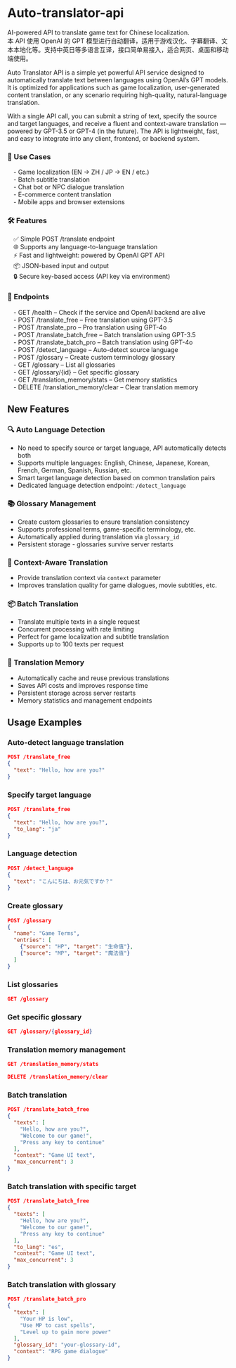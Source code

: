# Auto-translator-api
AI-powered API to translate game text for Chinese localization.    
本 API 使用 OpenAI 的 GPT 模型进行自动翻译，适用于游戏汉化、字幕翻译、文本本地化等。支持中英日等多语言互译，接口简单易接入，适合网页、桌面和移动端使用。

Auto Translator API is a simple yet powerful API service designed to automatically translate text between languages using OpenAI’s GPT models. It is optimized for applications such as game localization, user-generated content translation, or any scenario requiring high-quality, natural-language translation.

With a single API call, you can submit a string of text, specify the source and target languages, and receive a fluent and context-aware translation — powered by GPT-3.5 or GPT-4 (in the future). The API is lightweight, fast, and easy to integrate into any client, frontend, or backend system.

### 🎯 Use Cases  
  &emsp;- Game localization (EN → ZH / JP → EN / etc.)  
  &emsp;- Batch subtitle translation  
  &emsp;- Chat bot or NPC dialogue translation  
  &emsp;- E-commerce content translation  
  &emsp;- Mobile apps and browser extensions  

### 🛠️ Features  
  &emsp;✅ Simple POST /translate endpoint  
  &emsp;🌐 Supports any language-to-language translation  
  &emsp;⚡ Fast and lightweight: powered by OpenAI GPT API  
  &emsp;📦 JSON-based input and output  
  &emsp;🔒 Secure key-based access (API key via environment)  

### 📌 Endpoints  
  &emsp;- GET /health – Check if the service and OpenAI backend are alive  
  &emsp;- POST /translate_free – Free translation using GPT-3.5  
  &emsp;- POST /translate_pro – Pro translation using GPT-4o  
  &emsp;- POST /translate_batch_free – Batch translation using GPT-3.5  
  &emsp;- POST /translate_batch_pro – Batch translation using GPT-4o  
  &emsp;- POST /detect_language – Auto-detect source language  
  &emsp;- POST /glossary – Create custom terminology glossary  
  &emsp;- GET /glossary – List all glossaries  
  &emsp;- GET /glossary/{id} – Get specific glossary  
  &emsp;- GET /translation_memory/stats – Get memory statistics  
  &emsp;- DELETE /translation_memory/clear – Clear translation memory  


## New Features

### 🔍 Auto Language Detection
- No need to specify source or target language, API automatically detects both
- Supports multiple languages: English, Chinese, Japanese, Korean, French, German, Spanish, Russian, etc.
- Smart target language detection based on common translation pairs
- Dedicated language detection endpoint: `/detect_language`

### 📚 Glossary Management
- Create custom glossaries to ensure translation consistency
- Supports professional terms, game-specific terminology, etc.
- Automatically applied during translation via `glossary_id`
- Persistent storage - glossaries survive server restarts

### 🎯 Context-Aware Translation
- Provide translation context via `context` parameter
- Improves translation quality for game dialogues, movie subtitles, etc.

### 📦 Batch Translation
- Translate multiple texts in a single request
- Concurrent processing with rate limiting
- Perfect for game localization and subtitle translation
- Supports up to 100 texts per request

### 🧠 Translation Memory
- Automatically cache and reuse previous translations
- Saves API costs and improves response time
- Persistent storage across server restarts
- Memory statistics and management endpoints

## Usage Examples

### Auto-detect language translation
```json
POST /translate_free
{
  "text": "Hello, how are you?"
}
```

### Specify target language
```json
POST /translate_free
{
  "text": "Hello, how are you?",
  "to_lang": "ja"
}
```

### Language detection
```json
POST /detect_language
{
  "text": "こんにちは、お元気ですか？"
}
```

### Create glossary
```json
POST /glossary
{
  "name": "Game Terms",
  "entries": [
    {"source": "HP", "target": "生命值"},
    {"source": "MP", "target": "魔法值"}
  ]
}
```

### List glossaries
```json
GET /glossary
```

### Get specific glossary
```json
GET /glossary/{glossary_id}
```

### Translation memory management
```json
GET /translation_memory/stats
```

```json
DELETE /translation_memory/clear
```

### Batch translation
```json
POST /translate_batch_free
{
  "texts": [
    "Hello, how are you?",
    "Welcome to our game!",
    "Press any key to continue"
  ],
  "context": "Game UI text",
  "max_concurrent": 3
}
```

### Batch translation with specific target
```json
POST /translate_batch_free
{
  "texts": [
    "Hello, how are you?",
    "Welcome to our game!",
    "Press any key to continue"
  ],
  "to_lang": "es",
  "context": "Game UI text",
  "max_concurrent": 3
}
```

### Batch translation with glossary
```json
POST /translate_batch_pro
{
  "texts": [
    "Your HP is low",
    "Use MP to cast spells",
    "Level up to gain more power"
  ],
  "glossary_id": "your-glossary-id",
  "context": "RPG game dialogue"
}
```
